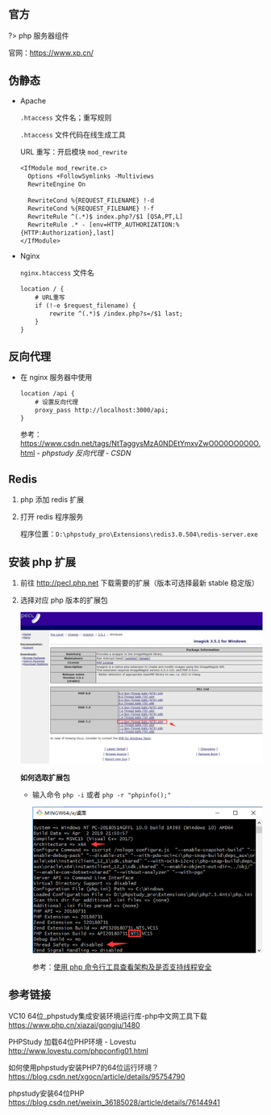 ## 官方

?> php 服务器组件

官网：https://www.xp.cn/



## 伪静态

- Apache

  `.htaccess` 文件名；重写规则

  `.htaccess` 文件代码在线生成工具

  URL 重写：开启模块 `mod_rewrite`

  ```nginx
  <IfModule mod_rewrite.c>
    Options +FollowSymlinks -Multiviews
    RewriteEngine On
  
    RewriteCond %{REQUEST_FILENAME} !-d
    RewriteCond %{REQUEST_FILENAME} !-f
    RewriteRule ^(.*)$ index.php?/$1 [QSA,PT,L]
    RewriteRule .* - [env=HTTP_AUTHORIZATION:%{HTTP:Authorization},last]
  </IfModule>
  ```

  

- Nginx

  `nginx.htaccess` 文件名

  ```nginx
  location / {
      # URL重写
      if (!-e $request_filename) {
          rewrite ^(.*)$ /index.php?s=/$1 last;
      }
  }
  ```
  
  

## 反向代理

- 在 nginx 服务器中使用

  ```nginx
  location /api {
      # 设置反向代理
      proxy_pass http://localhost:3000/api;            
  }
  ```
  
  参考：https://www.csdn.net/tags/NtTaggysMzA0NDEtYmxvZwO0O0OO0O0O.html - *phpstudy 反向代理 - CSDN*

## Redis

1. php 添加 redis 扩展

2. 打开 redis 程序服务

   程序位置：`D:\phpstudy_pro\Extensions\redis3.0.504\redis-server.exe`



## 安装 php 扩展

1. 前往 <http://pecl.php.net> 下载需要的扩展（版本可选择最新 stable 稳定版）

2. 选择对应 php 版本的扩展包

   ![phpstudy-图片1.png](./_images/phpstudy-图片1.png)

   

   **如何选取扩展包**

   - 输入命令 `php -i` 或者 `php -r "phpinfo();"`

     ![](./_images/phpstudy-图片2.png)

     

     参考：[使用 php 命令行工具查看架构及是否支持线程安全](https://blog.csdn.net/hfut_wowo/article/details/88169634)

## 参考链接

VC10 64位_phpstudy集成安装环境运行库-php中文网工具下载  
https://www.php.cn/xiazai/gongju/1480

PHPStudy 加载64位PHP环境 - Lovestu  
http://www.lovestu.com/phpconfig01.html

如何使用phpstudy安装PHP7的64位运行环境？  
https://blog.csdn.net/xgocn/article/details/95754790

phpstudy安装64位PHP  
https://blog.csdn.net/weixin_36185028/article/details/76144941
